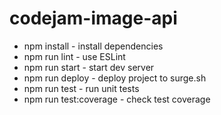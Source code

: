# codejam-image-api

* npm install - install dependencies
* npm run lint - use ESLint
* npm run start - start dev server
* npm run deploy - deploy project to surge.sh
* npm run test - run unit tests
* npm run test:coverage - check test coverage
